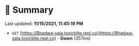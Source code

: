 # 📖 Summary
Last updated: **11/15/2021, 11:45:19 PM**

- `GET` [https://Bhadwa-sala.toxicblte.repl.co](https://Bhadwa-sala.toxicblte.repl.co) - **Down** (357ms)
